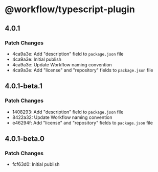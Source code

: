 # @workflow/typescript-plugin

## 4.0.1

### Patch Changes

- 4ca9a3e: Add "description" field to `package.json` file
- 4ca9a3e: Initial publish
- 4ca9a3e: Update Workflow naming convention
- 4ca9a3e: Add "license" and "repository" fields to `package.json` file

## 4.0.1-beta.1

### Patch Changes

- 1408293: Add "description" field to `package.json` file
- 8422a32: Update Workflow naming convention
- e46294f: Add "license" and "repository" fields to `package.json` file

## 4.0.1-beta.0

### Patch Changes

- fcf63d0: Initial publish
